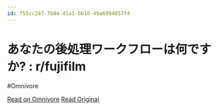 ```yaml
---
id: f55cc247-7b84-41a1-bb10-49a6994057f4
---
```


# あなたの後処理ワークフローは何ですか? : r/fujifilm
#Omnivore

[Read on Omnivore](https://omnivore.app/me/r-fujifilm-191d05eaea3)
[Read Original](https://www.reddit.com/r/fujifilm/comments/1clbq9y/what_is_your_post_processing_workflow/)


